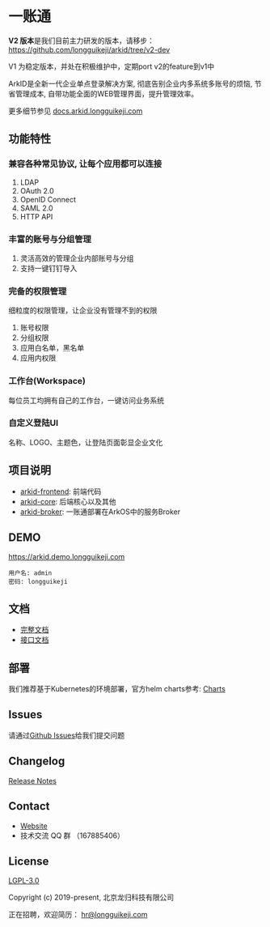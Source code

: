 # 一账通

**V2 版本**是我们目前主力研发的版本，请移步：https://github.com/longguikeji/arkid/tree/v2-dev

V1 为稳定版本，并处在积极维护中，定期port v2的feature到v1中

ArkID是全新一代企业单点登录解决方案, 彻底告别企业内多系统多账号的烦恼, 节省管理成本, 自带功能全面的WEB管理界面，提升管理效率。

更多细节参见 [docs.arkid.longguikeji.com](https://www.yuque.com/longguikeji/arkid/)

## 功能特性

### 兼容各种常见协议, 让每个应用都可以连接

1. LDAP
2. OAuth 2.0
3. OpenID Connect
4. SAML 2.0
5. HTTP API

### 丰富的账号与分组管理

1. 灵活高效的管理企业内部账号与分组
2. 支持一键钉钉导入

### 完备的权限管理

细粒度的权限管理，让企业没有管理不到的权限

1. 账号权限
2. 分组权限
3. 应用白名单，黑名单
4. 应用内权限

### 工作台(Workspace)

每位员工均拥有自己的工作台，一键访问业务系统

### 自定义登陆UI

名称、LOGO、主题色，让登陆页面彰显企业文化

## 项目说明

- [arkid-frontend](https://github.com/longguikeji/arkid-frontend): 前端代码
- [arkid-core](https://github.com/longguikeji/arkid-core): 后端核心以及其他
- [arkid-broker](https://github.com/longguikeji/arkid-broker): 一账通部署在ArkOS中的服务Broker

## DEMO

https://arkid.demo.longguikeji.com

```
用户名: admin
密码: longguikeji
```

## 文档

- [完整文档](https://www.yuque.com/longguikeji/arkid/)
- [接口文档](https://oneid1.docs.apiary.io/#)

## 部署

我们推荐基于Kubernetes的环境部署，官方helm charts参考: [Charts](https://github.com/longguikeji/arkid-charts)


## Issues

请通过[Github Issues](https://github.com/longguikeji/arkid-core/issues)给我们提交问题

## Changelog

[Release Notes](https://github.com/longguikeji/arkid-core/releases)


## Contact

- [Website](https://www.longguikeji.com)
- 技术交流 QQ 群 （167885406）

## License

[LGPL-3.0](https://opensource.org/licenses/LGPL-3.0)

Copyright (c) 2019-present, 北京龙归科技有限公司

正在招聘，欢迎简历： hr@longguikeji.com

